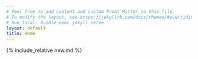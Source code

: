 ```yaml
---
# Feel free to add content and custom Front Matter to this file.
# To modify the layout, see https://jekyllrb.com/docs/themes/#overriding-theme-defaults
# Run local: bundle exec jekyll serve
layout: default
title: Home
---
```


{% include_relative new.md %}

<!-- {% include_relative week7.md %} -->

<!-- {% include_relative week8.md %} -->